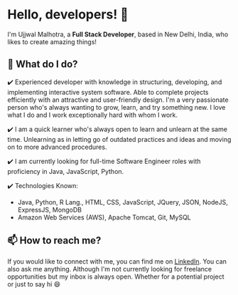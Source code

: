 # Hello, developers! 👋

I'm Ujjwal Malhotra, a **Full Stack Developer**, based in New Delhi, India, who likes to create amazing things!

## 🔭 What do I do?
  ✔️ Experienced developer with knowledge in structuring, developing, and implementing interactive system software. Able to complete projects efficiently with an         attractive and user-friendly design. I'm a very passionate person who's always wanting to grow, learn, and try something new. I love what I do and I work           exceptionally hard with whom I work.

  ✔️ I am a quick learner who's always open to learn and unlearn at the same time. Unlearning as in letting go of outdated practices and ideas and moving on to more     advanced procedures.

  ✔️ I am currently looking for full-time Software Engineer roles with proficiency in Java, JavaScript, Python.

  ✔️ Technologies Known:
  - Java, Python, R Lang., HTML, CSS, JavaScript, JQuery, JSON, NodeJS, ExpressJS, MongoDB
  - Amazon Web Services (AWS), Apache Tomcat, Git, MySQL

## 📫 How to reach me?
If you would like to connect with me, you can find me on [LinkedIn](www.linkedin.com/in/ujjwal-malhotra-4a3a79a2). You can also ask me anything.
Although I'm not currently looking for freelance opportunities but my inbox is always open. Whether for a potential project or just to say hi 😄
